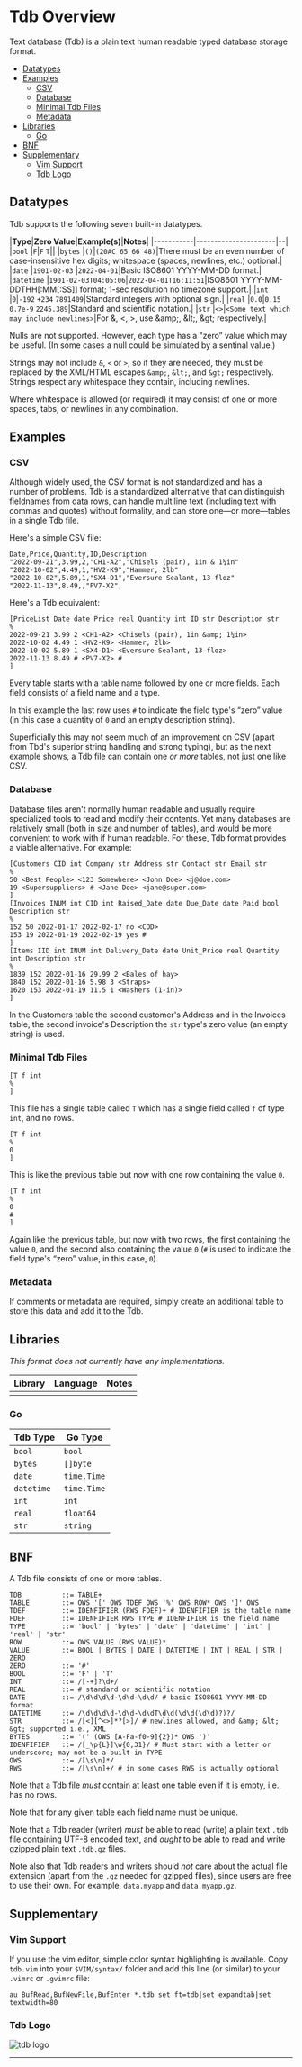 # Tdb Overview

Text database (Tdb) is a plain text human readable typed database storage
format.

- [Datatypes](#datatypes)
- [Examples](#examples)
    - [CSV](#csv)
    - [Database](#database)
    - [Minimal Tdb Files](#minimal-tdb-files)
    - [Metadata](#metadata)
- [Libraries](#libraries)
	- [Go](#go)
- [BNF](#bnf)
- [Supplementary](#supplementary)
    - [Vim Support](#vim-support)
    - [Tdb Logo](#tdb-logo)

## Datatypes

Tdb supports the following seven built-in datatypes.

|**Type**<a name="table-of-built-in-types"></a>|**Zero Value**|**Example(s)**|**Notes**|
|-----------|----------------------|--|
|`bool`     |`F`|`F` `T`||
|`bytes`    |`()`|`(20AC 65 66 48)`|There must be an even number of case-insensitive hex digits; whitespace (spaces, newlines, etc.) optional.|
|`date`     |`1901-02-03`   |`2022-04-01`|Basic ISO8601 YYYY-MM-DD format.|
|`datetime` |`1901-02-03T04:05:06`|`2022-04-01T16:11:51`|ISO8601 YYYY-MM-DDTHH[:MM[:SS]] format; 1-sec resolution no timezone support.|
|`int`      |`0`|`-192` `+234` `7891409`|Standard integers with optional sign.|
|`real`     |`0.0`|`0.15` `0.7e-9` `2245.389`|Standard and scientific notation.|
|`str`      |`<>`|`<Some text which may include newlines>`|For &, <, >, use \&amp;, \&lt;, \&gt; respectively.|

Nulls are not supported. However, each type has a "zero” value which may be
useful. (In some cases a null could be simulated by a sentinal value.)

Strings may not include `&`, `<` or `>`, so if they are needed, they must be
replaced by the XML/HTML escapes `&amp;`, `&lt;`, and `&gt;` respectively.
Strings respect any whitespace they contain, including newlines.

Where whitespace is allowed (or required) it may consist of one or more
spaces, tabs, or newlines in any combination.

## Examples

### CSV

Although widely used, the CSV format is not standardized and has a number of
problems. Tdb is a standardized alternative that can distinguish fieldnames
from data rows, can handle multiline text (including text with commas and
quotes) without formality, and can store one—or more—tables in a single Tdb
file.

Here's a simple CSV file:

    Date,Price,Quantity,ID,Description
    "2022-09-21",3.99,2,"CH1-A2","Chisels (pair), 1in & 1¼in"
    "2022-10-02",4.49,1,"HV2-K9","Hammer, 2lb"
    "2022-10-02",5.89,1,"SX4-D1","Eversure Sealant, 13-floz"
    "2022-11-13",8.49,,"PV7-X2",

Here's a Tdb equivalent:

    [PriceList Date date Price real Quantity int ID str Description str
    %
    2022-09-21 3.99 2 <CH1-A2> <Chisels (pair), 1in &amp; 1¼in> 
    2022-10-02 4.49 1 <HV2-K9> <Hammer, 2lb> 
    2022-10-02 5.89 1 <SX4-D1> <Eversure Sealant, 13-floz> 
    2022-11-13 8.49 # <PV7-X2> #
    ]

Every table starts with a table name followed by one or more fields. Each
field consists of a field name and a type.

In this example the last row uses `#` to indicate the field type's “zero”
value (in this case a quantity of `0` and an empty description string).

Superficially this may not seem much of an improvement on CSV (apart from
Tbd's superior string handling and strong typing), but as the next example
shows, a Tdb file can contain one _or more_ tables, not just one like CSV.

### Database

Database files aren't normally human readable and usually require
specialized tools to read and modify their contents. Yet many databases are
relatively small (both in size and number of tables), and would be more
convenient to work with if human readable. For these, Tdb format provides a
viable alternative. For example:

    [Customers CID int Company str Address str Contact str Email str
    %
    50 <Best People> <123 Somewhere> <John Doe> <j@doe.com> 
    19 <Supersuppliers> # <Jane Doe> <jane@super.com> 
    ]
    [Invoices INUM int CID int Raised_Date date Due_Date date Paid bool Description str
    %
    152 50 2022-01-17 2022-02-17 no <COD> 
    153 19 2022-01-19 2022-02-19 yes # 
    ]
    [Items IID int INUM int Delivery_Date date Unit_Price real Quantity int Description str
    %
    1839 152 2022-01-16 29.99 2 <Bales of hay> 
    1840 152 2022-01-16 5.98 3 <Straps> 
    1620 153 2022-01-19 11.5 1 <Washers (1-in)> 
    ]

In the Customers table the second customer's Address and in the Invoices
table, the second invoice's Description the `str` type's zero value (an
empty string) is used.

### Minimal Tdb Files

	[T f int
	%
	]

This file has a single table called `T` which has a single field called `f`
of type `int`, and no rows.

	[T f int
	%
	0
	]

This is like the previous table but now with one row containing the value
`0`.

	[T f int
	%
	0
	#
	]

Again like the previous table, but now with two rows, the first containing
the value `0`, and the second also containing the value `0` (`#` is used to
indicate the field type's “zero” value, in this case, `0`).

### Metadata

If comments or metadata are required, simply create an additional table to
store this data and add it to the Tdb.

## Libraries

_This format does not currently have any implementations._

|**Library**|**Language**|**Notes**                    |
|-----------|------------|-----------------------------|
||||

### Go

|**Tdb Type**|**Go Type**|
|------------|----------------------|
|`bool`      |`bool`|
|`bytes`     |`[]byte`|
|`date`      |`time.Time`|
|`datetime`  |`time.Time`|
|`int`       |`int`|
|`real`      |`float64`|
|`str`       |`string`|

## BNF

A Tdb file consists of one or more tables.

    TDB          ::= TABLE+
    TABLE        ::= OWS '[' OWS TDEF OWS '%' OWS ROW* OWS ']' OWS
    TDEF         ::= IDENFIFIER (RWS FDEF)+ # IDENFIFIER is the table name
    FDEF         ::= IDENFIFIER RWS TYPE # IDENFIFIER is the field name
    TYPE         ::= 'bool' | 'bytes' | 'date' | 'datetime' | 'int' | 'real' | 'str'
    ROW          ::= OWS VALUE (RWS VALUE)*
    VALUE        ::= BOOL | BYTES | DATE | DATETIME | INT | REAL | STR | ZERO
    ZERO         ::= '#'
    BOOL         ::= 'F' | 'T'
    INT          ::= /[-+]?\d+/
    REAL         ::= # standard or scientific notation
    DATE         ::= /\d\d\d\d-\d\d-\d\d/ # basic ISO8601 YYYY-MM-DD format
    DATETIME     ::= /\d\d\d\d-\d\d-\d\dT\d\d(\d\d(\d\d)?)?/
    STR          ::= /[<][^<>]*?[>]/ # newlines allowed, and &amp; &lt; &gt; supported i.e., XML
    BYTES        ::= '(' (OWS [A-Fa-f0-9]{2})* OWS ')'
    IDENFIFIER   ::= /[_\p{L}]\w{0,31}/ # Must start with a letter or underscore; may not be a built-in TYPE
    OWS          ::= /[\s\n]*/
    RWS          ::= /[\s\n]+/ # in some cases RWS is actually optional

Note that a Tdb file _must_ contain at least one table even if it is empty,
i.e., has no rows.

Note that for any given table each field name must be unique.

Note that a Tdb reader (writer) _must_ be able to read (write) a plain text
`.tdb` file containing UTF-8 encoded text, and _ought_ to be able to read
and write gzipped plain text `.tdb.gz` files.

Note also that Tdb readers and writers should _not_ care about the actual
file extension (apart from the `.gz` needed for gzipped files), since users
are free to use their own. For example, `data.myapp` and `data.myapp.gz`.

## Supplementary

### Vim Support

If you use the vim editor, simple color syntax highlighting is available.
Copy `tdb.vim` into your `$VIM/syntax/` folder and add this line (or
similar) to your `.vimrc` or `.gvimrc` file:

    au BufRead,BufNewFile,BufEnter *.tdb set ft=tdb|set expandtab|set textwidth=80

### Tdb Logo

![tdb logo](tdb.svg)

---
